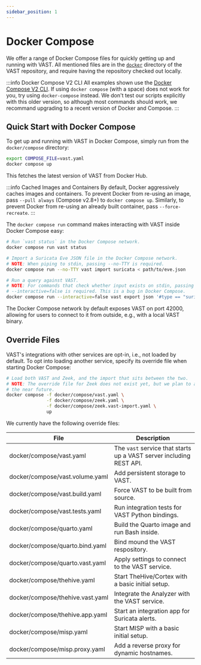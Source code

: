 ```yaml
---
sidebar_position: 1
---
```


# Docker Compose

We offer a range of Docker Compose files for quickly getting up and running with
VAST. All mentioned files are in the [`docker`][vast-repo-docker] directory of
the VAST repository, and require having the repository checked out locally.

[vast-repo-docker]: https://github.com/tenzir/vast/tree/master/docker

:::info Docker Compose V2 CLI
All examples shown use the [Docker Compose V2 CLI][docker-compose-v2-cli]. If
using `docker compose` (with a space) does not work for you, try using
`docker-compose` instead. We don't test our scripts explicitly with this older
version, so although most commands should work, we recommand upgrading to a
recent version of Docker and Compose.
:::

[docker-compose-v2-cli]: https://docs.docker.com/compose/#compose-v2-and-the-new-docker-compose-command

## Quick Start with Docker Compose

To get up and running with VAST in Docker Compose, simply run from the
`docker/compose` directory:
```bash
export COMPOSE_FILE=vast.yaml
docker compose up
```

This fetches the latest version of VAST from Docker Hub.

:::info Cached Images and Containers
By default, Docker aggressively caches images and containers. To prevent Docker
from re-using an image, pass `--pull always` (Compose v2.8+) to `docker compose
up`. Similarly, to prevent Docker from re-using an already built container, pass
`--force-recreate`.
:::

The `docker compose run` command makes interacting with VAST inside Docker
Compose easy:

```bash
# Run `vast status` in the Docker Compose network.
docker compose run vast status

# Import a Suricata Eve JSON file in the Docker Compose network.
# NOTE: When piping to stdin, passing --no-TTY is required.
docker compose run --no-TTY vast import suricata < path/to/eve.json

# Run a query against VAST.
# NOTE: For commands that check whether input exists on stdin, passing
# --interactive=false is required. This is a bug in Docker Compose.
docker compose run --interactive=false vast export json '#type == "suricata.alert"'
```

The Docker Compose network by default exposes VAST on port 42000, allowing for
users to connect to it from outside, e.g., with a local VAST binary.

## Override Files

VAST's integrations with other services are opt-in, i.e., not loaded by default.
To opt into loading another service, specify its override file when starting
Docker Compose:

```bash
# Load both VAST and Zeek, and the import that sits between the two.
# NOTE: The override file for Zeek does not exist yet, but we plan to add it in
# the near future.
docker compose -f docker/compose/vast.yaml \
               -f docker/compose/zeek.yaml \
               -f docker/compose/zeek.vast-import.yaml \
               up
```

We currently have the following override files:

|File|Description|
|-|-|
|docker/compose/vast.yaml|The `vast` service that starts up a VAST server including REST API.|
|docker/compose/vast.volume.yaml|Add persistent storage to VAST.|
|docker/compose/vast.build.yaml|Force VAST to be built from source.|
|docker/compose/vast.tests.yaml|Run integration tests for VAST Python bindings.|
|docker/compose/quarto.yaml|Build the Quarto image and run Bash inside.|
|docker/compose/quarto.bind.yaml|Bind mound the VAST respository.|
|docker/compose/quarto.vast.yaml|Apply settings to connect to the VAST service.|
|docker/compose/thehive.yaml|Start TheHive/Cortex with a basic initial setup.|
|docker/compose/thehive.vast.yaml|Integrate the Analyzer with the VAST service.|
|docker/compose/thehive.app.yaml|Start an integration app for Suricata alerts.|
|docker/compose/misp.yaml|Start MISP with a basic initial setup.|
|docker/compose/misp.proxy.yaml|Add a reverse proxy for dynamic hostnames.|
